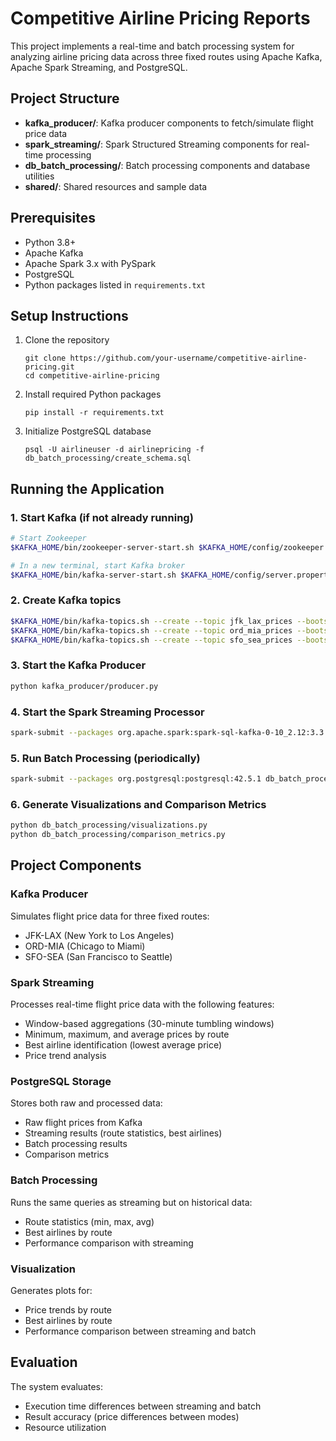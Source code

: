 # Competitive Airline Pricing Reports

This project implements a real-time and batch processing system for analyzing airline pricing data across three fixed routes using Apache Kafka, Apache Spark Streaming, and PostgreSQL.

## Project Structure

- **kafka_producer/**: Kafka producer components to fetch/simulate flight price data
- **spark_streaming/**: Spark Structured Streaming components for real-time processing
- **db_batch_processing/**: Batch processing components and database utilities
- **shared/**: Shared resources and sample data

## Prerequisites

- Python 3.8+
- Apache Kafka 
- Apache Spark 3.x with PySpark
- PostgreSQL
- Python packages listed in `requirements.txt`

## Setup Instructions

1. Clone the repository
   ```
   git clone https://github.com/your-username/competitive-airline-pricing.git
   cd competitive-airline-pricing
   ```

2. Install required Python packages
   ```
   pip install -r requirements.txt
   ```

3. Initialize PostgreSQL database
   ```
   psql -U airlineuser -d airlinepricing -f db_batch_processing/create_schema.sql
   ```

## Running the Application

### 1. Start Kafka (if not already running)
```bash
# Start Zookeeper
$KAFKA_HOME/bin/zookeeper-server-start.sh $KAFKA_HOME/config/zookeeper.properties

# In a new terminal, start Kafka broker
$KAFKA_HOME/bin/kafka-server-start.sh $KAFKA_HOME/config/server.properties
```

### 2. Create Kafka topics
```bash
$KAFKA_HOME/bin/kafka-topics.sh --create --topic jfk_lax_prices --bootstrap-server localhost:9092 --partitions 1 --replication-factor 1
$KAFKA_HOME/bin/kafka-topics.sh --create --topic ord_mia_prices --bootstrap-server localhost:9092 --partitions 1 --replication-factor 1
$KAFKA_HOME/bin/kafka-topics.sh --create --topic sfo_sea_prices --bootstrap-server localhost:9092 --partitions 1 --replication-factor 1
```

### 3. Start the Kafka Producer
```bash
python kafka_producer/producer.py
```

### 4. Start the Spark Streaming Processor
```bash
spark-submit --packages org.apache.spark:spark-sql-kafka-0-10_2.12:3.3.0,org.postgresql:postgresql:42.5.1 spark_streaming/streaming_processor.py
```

### 5. Run Batch Processing (periodically)
```bash
spark-submit --packages org.postgresql:postgresql:42.5.1 db_batch_processing/batch_mode_processor.py
```

### 6. Generate Visualizations and Comparison Metrics
```bash
python db_batch_processing/visualizations.py
python db_batch_processing/comparison_metrics.py
```

## Project Components

### Kafka Producer
Simulates flight price data for three fixed routes:
- JFK-LAX (New York to Los Angeles)
- ORD-MIA (Chicago to Miami)
- SFO-SEA (San Francisco to Seattle)

### Spark Streaming
Processes real-time flight price data with the following features:
- Window-based aggregations (30-minute tumbling windows)
- Minimum, maximum, and average prices by route
- Best airline identification (lowest average price)
- Price trend analysis

### PostgreSQL Storage
Stores both raw and processed data:
- Raw flight prices from Kafka
- Streaming results (route statistics, best airlines)
- Batch processing results
- Comparison metrics

### Batch Processing
Runs the same queries as streaming but on historical data:
- Route statistics (min, max, avg)
- Best airlines by route
- Performance comparison with streaming

### Visualization
Generates plots for:
- Price trends by route
- Best airlines by route 
- Performance comparison between streaming and batch

## Evaluation

The system evaluates:
- Execution time differences between streaming and batch
- Result accuracy (price differences between modes)
- Resource utilization
